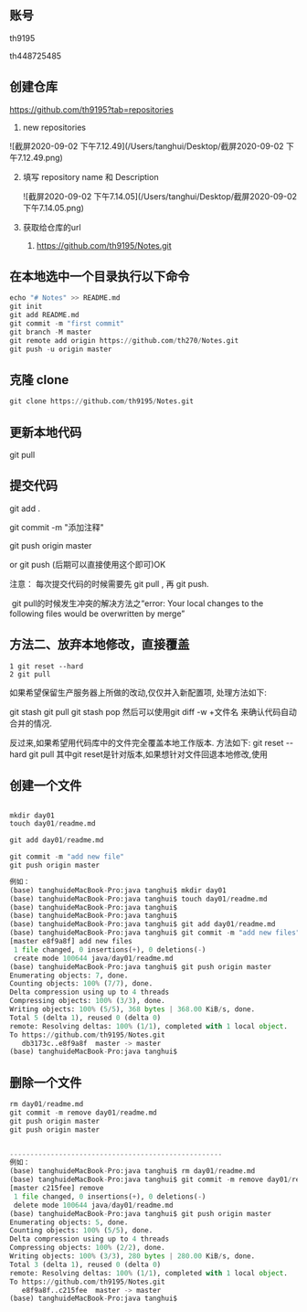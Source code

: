 

## 账号

th9195

th448725485



## 创建仓库

https://github.com/th9195?tab=repositories

1. new repositories

![截屏2020-09-02 下午7.12.49](/Users/tanghui/Desktop/截屏2020-09-02 下午7.12.49.png)



2. 填写 repository name 和 Description

   ![截屏2020-09-02 下午7.14.05](/Users/tanghui/Desktop/截屏2020-09-02 下午7.14.05.png)



3. 获取给仓库的url
   
   1. https://github.com/th9195/Notes.git
   
   







## 在本地选中一个目录执行以下命令

``` python
echo "# Notes" >> README.md
git init
git add README.md
git commit -m "first commit"
git branch -M master
git remote add origin https://github.com/th270/Notes.git
git push -u origin master
```



## 克隆 clone

``` python
git clone https://github.com/th9195/Notes.git

```



## 更新本地代码

git pull 



## 提交代码

git add .

git commit -m "添加注释"

git push origin master

or git push   (后期可以直接使用这个即可)OK





注意： 每次提交代码的时候需要先 git pull ,  再 git push.









​	git pull的时候发生冲突的解决方法之“error: Your local changes to the following files would be overwritten by merge”

##  方法二、放弃本地修改，直接覆盖

```
1 git reset --hard
2 git pull
```





如果希望保留生产服务器上所做的改动,仅仅并入新配置项, 处理方法如下:

git stash
git pull
git stash pop
然后可以使用git diff -w +文件名 来确认代码自动合并的情况.





反过来,如果希望用代码库中的文件完全覆盖本地工作版本. 方法如下:
git reset --hard
git pull
其中git reset是针对版本,如果想针对文件回退本地修改,使用







## 创建一个文件

``` python

mkdir day01
touch day01/readme.md

git add day01/readme.md

git commit -m "add new file"
git push origin master

例如：
(base) tanghuideMacBook-Pro:java tanghui$ mkdir day01
(base) tanghuideMacBook-Pro:java tanghui$ touch day01/readme.md
(base) tanghuideMacBook-Pro:java tanghui$ 
(base) tanghuideMacBook-Pro:java tanghui$ 
(base) tanghuideMacBook-Pro:java tanghui$ git add day01/readme.md
(base) tanghuideMacBook-Pro:java tanghui$ git commit -m "add new files"
[master e8f9a8f] add new files
 1 file changed, 0 insertions(+), 0 deletions(-)
 create mode 100644 java/day01/readme.md
(base) tanghuideMacBook-Pro:java tanghui$ git push origin master
Enumerating objects: 7, done.
Counting objects: 100% (7/7), done.
Delta compression using up to 4 threads
Compressing objects: 100% (3/3), done.
Writing objects: 100% (5/5), 368 bytes | 368.00 KiB/s, done.
Total 5 (delta 1), reused 0 (delta 0)
remote: Resolving deltas: 100% (1/1), completed with 1 local object.
To https://github.com/th9195/Notes.git
   db3173c..e8f9a8f  master -> master
(base) tanghuideMacBook-Pro:java tanghui$ 
```





## 删除一个文件

``` python
rm day01/readme.md
git commit -m remove day01/readme.md
git push origin master
git push origin master


----------------------------------------------------
例如：
(base) tanghuideMacBook-Pro:java tanghui$ rm day01/readme.md 
(base) tanghuideMacBook-Pro:java tanghui$ git commit -m remove day01/readme.md
[master c215fee] remove
 1 file changed, 0 insertions(+), 0 deletions(-)
 delete mode 100644 java/day01/readme.md
(base) tanghuideMacBook-Pro:java tanghui$ git push origin master
Enumerating objects: 5, done.
Counting objects: 100% (5/5), done.
Delta compression using up to 4 threads
Compressing objects: 100% (2/2), done.
Writing objects: 100% (3/3), 280 bytes | 280.00 KiB/s, done.
Total 3 (delta 1), reused 0 (delta 0)
remote: Resolving deltas: 100% (1/1), completed with 1 local object.
To https://github.com/th9195/Notes.git
   e8f9a8f..c215fee  master -> master
(base) tanghuideMacBook-Pro:java tanghui$ 
```



